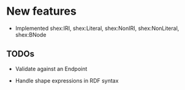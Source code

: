 New features
============

-   Implemented shex:IRI, shex:Literal, shex:NonIRI, shex:NonLiteral, shex:BNode



TODOs
-----

-   Validate against an Endpoint

-   Handle shape expressions in RDF syntax






